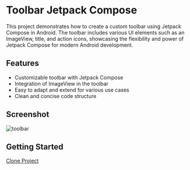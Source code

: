 # Toolbar Jetpack Compose

This project demonstrates how to create a custom toolbar using Jetpack Compose in Android. The toolbar includes various UI elements such as an ImageView, title, and action icons, showcasing the flexibility and power of Jetpack Compose for modern Android development.

## Features

- Customizable toolbar with Jetpack Compose
- Integration of ImageView in the toolbar
- Easy to adapt and extend for various use cases
- Clean and concise code structure

## Screenshot
![toolbar](https://github.com/anwarzahid8284/JetPackCompose/assets/66475556/81a991ff-0873-4c95-80df-3f3b93c1263f)

## Getting Started
   [Clone Project](https://example.com](https://github.com/anwarzahid8284/JetPackCompose.git) "Clone Project")

